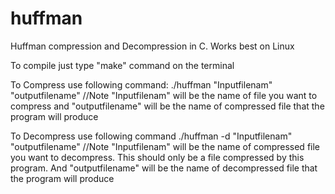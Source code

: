# huffman
Huffman compression and Decompression in C. Works best on Linux

To compile just type "make" command on the terminal

To Compress use following command:
./huffman "Inputfilenam" "outputfilename"    //Note "Inputfilenam" will be the name of file you want to compress and "outputfilename" will be the name of compressed file that the program will produce


To Decompress use following command 
./huffman -d "Inputfilenam" "outputfilename"   //Note "Inputfilenam" will be the name of compressed file you want to decompress. This should only be a file compressed by this program. And "outputfilename" will be the name of decompressed file that the program will produce